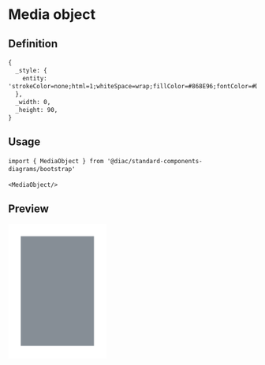 # Media object

## Definition

```
{
  _style: { 
    entity: 'strokeColor=none;html=1;whiteSpace=wrap;fillColor=#868E96;fontColor=#DEE2E6;',
  },
  _width: 0,
  _height: 90,
}
```

## Usage

```
import { MediaObject } from '@diac/standard-components-diagrams/bootstrap'

<MediaObject/>
```

## Preview

<img src="./media-object.png" width="200"/>
